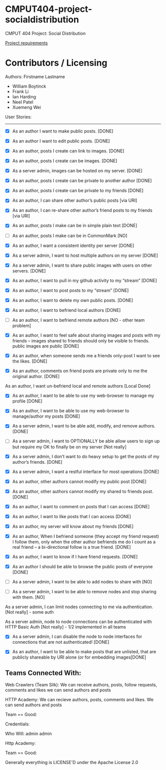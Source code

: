 CMPUT404-project-socialdistribution
===================================

CMPUT 404 Project: Social Distribution

[Project requirements](https://github.com/uofa-cmput404/project-socialdistribution/blob/master/project.org) 

Contributors / Licensing
========================

Authors:
Firstname Lastname    
* William Boytinck
* Frank Li
* Ian Harding
* Neel Patel
* Xuemeng Wei
  
User Stories:

--------------------------------------------------------------------------------

- [x] As an author I want to make public posts.                                          [DONE]

- [x] As an author I want to edit public posts. 														             [DONE]

- [x] As an author, posts I create can link to images.											             [DONE]

- [x] As an author, posts I create can be images.														             [DONE]

- [x] As a server admin, images can be hosted on my server.									             [DONE]

- [x] As an author, posts I create can be private to another author					             [DONE]

- [x] As an author, posts I create can be private to my friends								           [DONE]	

- [x] As an author, I can share other author’s public posts									             [via URI]

- [x] As an author, I can re-share other author’s friend posts to my friends             [via URI]

- [x] As an author, posts I make can be in simple plain text								             [DONE]			

- [ ] As an author, posts I make can be in CommonMark												       [NO]		

- [x] As an author, I want a consistent identity per server									             [DONE]

- [x] As a server admin, I want to host multiple authors on my server				             [DONE]

- [x] As a server admin, I want to share public images with users on other servers.	     [DONE]

- [x] As an author, I want to pull in my github activity to my “stream”							     [DONE]

- [x] As an author, I want to post posts to my “stream”															     [DONE]

- [x] As an author, I want to delete my own public posts.						 								     [DONE]

- [x] As an author, I want to befriend local authors																     [DONE]	

- [ ] As an author, I want to befriend remote authors																     [NO - other team problem]

- [x] As an author, I want to feel safe about sharing images and posts with my friends – images shared to friends should only be visible to friends. public images are public						                                       [DONE]

- [x] As an author, when someone sends me a friends only-post I want to see the likes.   [DONE]

- [x] As an author, comments on friend posts are private only to me the original author. [DONE]

As an author, I want un-befriend local and remote authors													 [Local Done]

- [x] As an author, I want to be able to use my web-browser to manage my profile				 [DONE]

- [x] As an author, I want to be able to use my web-browser to manage/author my posts		 [DONE]						

- [x] As a server admin, I want to be able add, modify, and remove authors.							 [DONE]

- [ ] As a server admin, I want to OPTIONALLY be able allow users to sign up but require my OK to finally be on my server	[Not really] 

- [x] As a server admin, I don’t want to do heavy setup to get the posts of my author’s friends.													[DONE]

- [x] As a server admin, I want a restful interface for most operations								   [DONE]

- [x] As an author, other authors cannot modify my public post											     [DONE]

- [x] As an author, other authors cannot modify my shared to friends post.							 [DONE]

- [x] As an author, I want to comment on posts that I can access												 [DONE]		

- [x] As an author, I want to like posts that I can access															 [DONE]		

- [x] As an author, my server will know about my friends																 [DONE]

- [x] As an author, When I befriend someone (they accept my friend request) I follow them, only when the other author befriends me do I count as a real friend – a bi-directional follow is a true friend.		                [DONE]

- [x] As an author, I want to know if I have friend requests.													      [DONE]

- [x] As an author I should be able to browse the public posts of everyone						      [DONE]

- [ ] As a server admin, I want to be able to add nodes to share with									      [NO]

- [ ] As a server admin, I want to be able to remove nodes and stop sharing with them.      [NO]

As a server admin, I can limit nodes connecting to me via authentication.				      [Not really] - some auth

As a server admin, node to node connections can be authenticated with HTTP Basic Auth [Not really] - 1/2 implemented in all teams

- [x] As a server admin, I can disable the node to node interfaces for connections that are not authenticated! [DONE]

- [x] As an author, I want to be able to make posts that are unlisted, that are publicly shareable by URI alone (or for embedding images[DONE]


Teams Connected With:
--------------------------------------------------------------------------------
Web Crawlers (Team Silk): We can receive authors, posts, follow requests, comments and likes we can send authors and posts

HTTP Academy: We can recieve authors, posts, comments and likes. We can send authors and posts

Team == Good: 

Credentials: 

Who Will: admin admin

Http Academy:

Team == Good: 


Generally everything is LICENSE'D under the Apache License 2.0
